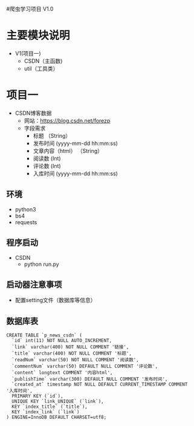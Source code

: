 #爬虫学习项目 V1.0

# 主要模块说明
* V1(项目一)
    * CSDN（主函数)
    * util（工具类）

# 项目一
* CSDN博客数据
    * 网站：https://blog.csdn.net/forezp
    * 字段需求
        * 标题  （String）
        * 发布时间 (yyyy-mm-dd hh:mm:ss)
        * 文章内容（html）  （String）
        * 阅读数  (Int)
        * 评论数  (Int)
        * 入库时间  (yyyy-mm-dd hh:mm:ss)

## 环境
* python3
* bs4
* requests

## 程序启动
* CSDN
    * python run.py

## 启动器注意事项
* 配置setting文件（数据库等信息）

## 数据库表
```mysql
CREATE TABLE `p_news_csdn` (
  `id` int(11) NOT NULL AUTO_INCREMENT,
  `link` varchar(400) NOT NULL COMMENT '链接',
  `title` varchar(400) NOT NULL COMMENT '标题',
  `readNum` varchar(50) NOT NULL COMMENT '阅读数',
  `commentNum` varchar(50) DEFAULT NULL COMMENT '评论数',
  `content` longtext COMMENT '内容html',
  `publishTime` varchar(300) DEFAULT NULL COMMENT '发布时间',
  `created_at` timestamp NOT NULL DEFAULT CURRENT_TIMESTAMP COMMENT '入库时间',
  PRIMARY KEY (`id`),
  UNIQUE KEY `link_UNIQUE` (`link`),
  KEY `index_title` (`title`),
  KEY `index_link` (`link`)
) ENGINE=InnoDB DEFAULT CHARSET=utf8;
```



